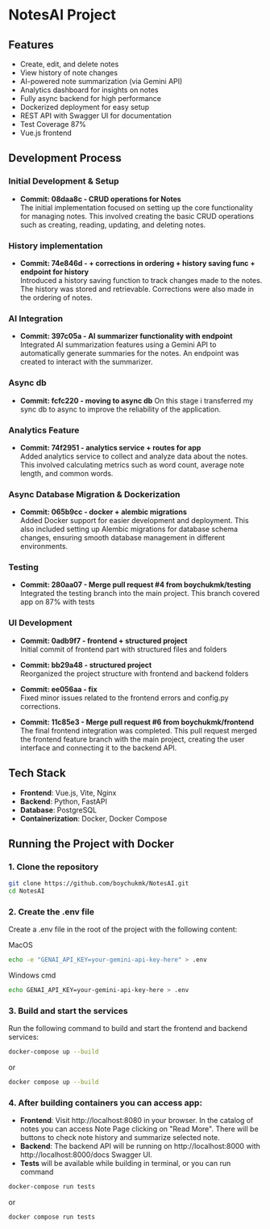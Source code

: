 # NotesAI Project
## Features
- Create, edit, and delete notes
- View history of note changes
- AI-powered note summarization (via Gemini API)
- Analytics dashboard for insights on notes
- Fully async backend for high performance
- Dockerized deployment for easy setup
- REST API with Swagger UI for documentation
- Test Coverage 87%
- Vue.js frontend

## Development Process

### Initial Development & Setup
- **Commit: 08daa8c - CRUD operations for Notes**  
  The initial implementation focused on setting up the core functionality for managing notes. This involved creating the basic CRUD operations such as creating, reading, updating, and deleting notes. 

### History implementation
- **Commit: 74e846d - + corrections in ordering + history saving func + endpoint for history**  
  Introduced a history saving function to track changes made to the notes. The history was stored and retrievable. Corrections were also made in the ordering of notes.

### AI Integration
- **Commit: 397c05a - AI summarizer functionality with endpoint**  
  Integrated AI summarization features using a Gemini API to automatically generate summaries for the notes. An endpoint was created to interact with the summarizer.
### Async db
- **Commit: fcfc220 - moving to async db**
On this stage i transferred my sync db to async to improve the reliability of the application.
### Analytics Feature
- **Commit: 74f2951 - analytics service + routes for app**  
  Added analytics service to collect and analyze data about the notes. This involved calculating metrics such as word count, average note length, and common words.
### Async Database Migration & Dockerization
- **Commit: 065b9cc - docker + alembic migrations**  
  Added Docker support for easier development and deployment. This also included setting up Alembic migrations for database schema changes, ensuring smooth database management in different environments.
### Testing
- **Commit: 280aa07 - Merge pull request #4 from boychukmk/testing**  
  Integrated the testing branch into the main project. This branch covered app on 87% with tests

### UI Development
- **Commit: 0adb9f7 - frontend + structured project**  
  Initial commit of frontend part with structured files and folders

- **Commit: bb29a48 - structured project**  
  Reorganized the project structure with frontend and backend folders 

- **Commit: ee056aa - fix**  
  Fixed minor issues related to the frontend errors and config.py corrections.
- **Commit: 11c85e3 - Merge pull request #6 from boychukmk/frontend**  
  The final frontend integration was completed. This pull request merged the frontend feature branch with the main project, creating the user interface and connecting it to the backend API.



## Tech Stack

- **Frontend**: Vue.js, Vite, Nginx
- **Backend**: Python, FastAPI
- **Database**: PostgreSQL
- **Containerization**: Docker, Docker Compose



## Running the Project with Docker

### 1. Clone the repository

```bash
git clone https://github.com/boychukmk/NotesAI.git
cd NotesAI
```

### 2. Create the .env file

Create a .env file in the root of the project with the following content:

MacOS
```bash
echo -e "GENAI_API_KEY=your-gemini-api-key-here" > .env
```
Windows cmd
```bash
echo GENAI_API_KEY=your-gemini-api-key-here > .env
```

### 3. Build and start the services

Run the following command to build and start the frontend and backend services:

```bash
docker-compose up --build
```
or
```bash
docker compose up --build
```
### 4. After building containers you can access app:

- **Frontend**: Visit http://localhost:8080 in your browser.
  In the catalog of notes you can access Note Page clicking on "Read More". There will be buttons to check note history and summarize selected note.
- **Backend**: The backend API will be running on http://localhost:8000 with http://localhost:8000/docs Swagger UI.
- **Tests** will be available while building in terminal, or you can run command 
```bash
docker-compose run tests
```
or
```bash
docker compose run tests
```
